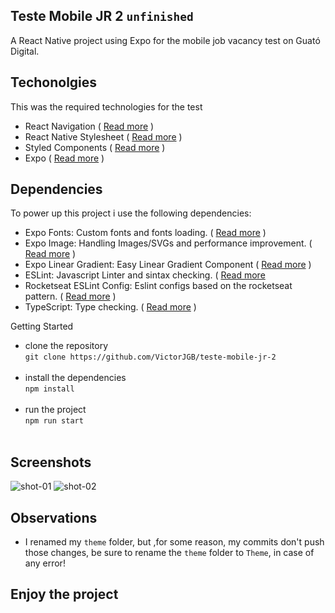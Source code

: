 ## Teste Mobile JR 2 `unfinished`
A React Native project using Expo for the mobile job vacancy test on Guató Digital.

## Techonolgies
This was the required technologies for the test
- React Navigation ( [Read more](https://reactnavigation.org/) )
- React Native Stylesheet ( [Read more](https://reactnative.dev/docs/stylesheet) )
- Styled Components ( [Read more](https://styled-components.com/) )
- Expo ( [Read more](https://expo.dev/) )

## Dependencies
To power up this project i use the following dependencies:

- Expo Fonts: Custom fonts and fonts loading. ( [Read more](https://docs.expo.dev/versions/latest/sdk/font/) )
- Expo Image: Handling Images/SVGs and performance improvement. ( [Read more](https://docs.expo.dev/versions/latest/sdk/image/) )
- Expo Linear Gradient: Easy Linear Gradient Component ( [Read more](https://docs.expo.dev/versions/latest/sdk/linear-gradient/) )
- ESLint: Javascript Linter and sintax checking. ( [Read more](https://docs.expo.dev/versions/latest/sdk/linear-gradient/](https://eslint.org/) )
- Rocketseat ESLint Config: Eslint configs based on the rocketseat pattern. ( [Read more](https://github.com/Rocketseat/eslint-config-rocketseat) )
- TypeScript: Type checking. ( [Read more](https://www.typescriptlang.org/) )
  
Getting Started
- clone the repository </br> `git clone https://github.com/VictorJGB/teste-mobile-jr-2` </br> </br>
- install the dependencies </br> `npm install` </br> </br>
- run the project </br> `npm run start` </br> </br>

## Screenshots
![shot-01](https://github.com/user-attachments/assets/749ff9dc-e891-4f54-b7eb-2ff6f31a9ae9)
![shot-02](https://github.com/user-attachments/assets/70d6a024-330b-4488-ab59-41629629e3b6)


## Observations
- I renamed my `theme` folder, but ,for some reason, my commits don't push those changes, be sure to rename the `theme` folder to `Theme`, in case of any error!

## Enjoy the project
